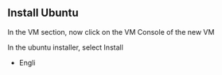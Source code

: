 ## Install Ubuntu

In the VM section, now click on the VM Console of the new VM

In the ubuntu installer, select Install

- Engli